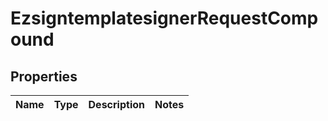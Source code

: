 
# EzsigntemplatesignerRequestCompound

## Properties
| Name | Type | Description | Notes |
| ------------ | ------------- | ------------- | ------------- |



